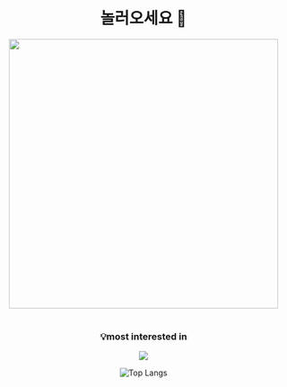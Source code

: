 <div align="center">
  
# 놀러오세요 🎠
<a href="https://0zi-l0gis.tistory.com"/><img class="thumb_g_article" data-org-src="https://t1.daumcdn.net/news/202105/25/marieclaire_cv/20210525045648230oyro.gif" data-org-width="480" dmcf-mid="cGu4DiJj3t" dmcf-mtype="image" height="auto" src="https://t1.daumcdn.net/news/202105/25/marieclaire_cv/20210525045648230oyro.gif" width="480"/></a>
<br/>
<br/>

### 💡most interested in
<p herf="https://skillicons.dev">
  <img src="https://skillicons.dev/icons?i=py,js,css,html,jquery,mongodb,github,flask,aws,vscode&perline=5"/>
</p>


![Top Langs](https://github-readme-stats.vercel.app/api/top-langs/?username=0zimushr00m&layout=compact&theme=dark) 
</div> 
 

<!--
**0zimushr00m/0zimushr00m** is a ✨ _special_ ✨ repository because its `README.md` (this file) appears on your GitHub profile.

Here are some ideas to get you started:

- 🔭 I’m currently working on ...
- 🌱 I’m currently learning ...
- 👯 I’m looking to collaborate on ...
- 🤔 I’m looking for help with ...
- 💬 Ask me about ...
- 📫 How to reach me: ...
- 😄 Pronouns: ...
- ⚡ Fun fact: ...
-->
